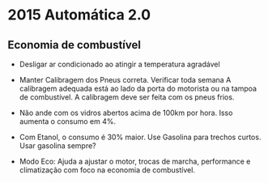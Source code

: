 # 2015 Automática 2.0

## Economia de combustível
- Desligar ar condicionado ao atingir a temperatura agradável

- Manter Calibragem dos Pneus correta. Verificar toda semana
A calibragem adequada está ao lado da porta do motorista ou na tampoa de combustível.
A calibragem deve ser feita com os pneus frios.

- Não ande com os vidros abertos acima de 100km por hora. Isso aumenta o consumo em 4%.

- Com Etanol, o consumo é 30% maior. Use Gasolina para trechos curtos. Usar gasolina sempre?

- Modo Eco: Ajuda a ajustar o motor, trocas de marcha, performance e climatização com foco na economia de combustível.



